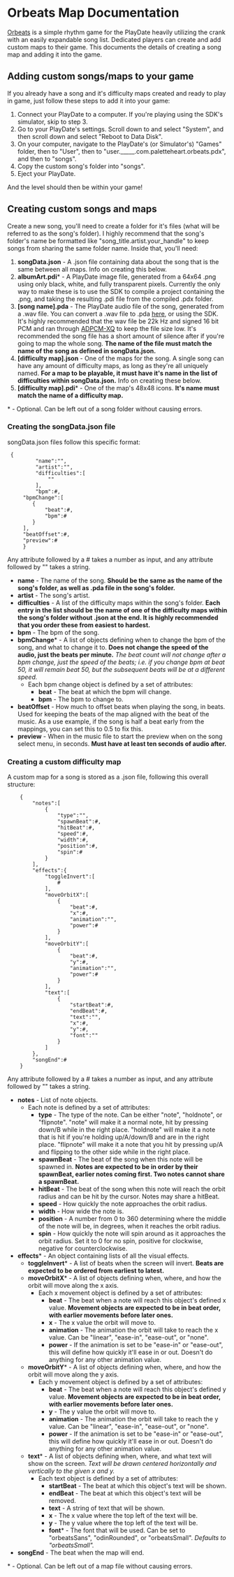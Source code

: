 
# Orbeats Map Documentation
[Orbeats](https://github.com/paletteheart/Orbeats) is a simple rhythm game for the PlayDate heavily utilizing the crank with an easily expandable song list. Dedicated players can create and add custom maps to their game. This documents the details of creating a song map and adding it into the game.
## Adding custom songs/maps to your game
If you already have a song and it's difficulty maps created and ready to play in game, just follow these steps to add it into your game:
 1. Connect your PlayDate to a computer. If you're playing using the SDK's simulator, skip to step 3.
 2. Go to your PlayDate's settings. Scroll down to and select "System", and then scroll down and select "Reboot to Data Disk".
 3. On your computer, navigate to the PlayDate's (or Simulator's) "Games" folder, then to "User", then to "user._____.com.paletteheart.orbeats.pdx", and then to "songs".
 4. Copy the custom song's folder into "songs".
 5. Eject your PlayDate.

And the level should then be within your game!

## Creating custom songs and maps
Create a new song, you'll need to create a folder for it's files (what will be referred to as the song's folder). I highly recommend that the song's folder's name be formatted like "song_title.artist.your_handle" to keep songs from sharing the same folder name. Inside that, you'll need:
 1. **songData.json** - A .json file containing data about the song that is the same between all maps. Info on creating this below.
 2. **albumArt.pdi*** - A PlayDate image file, generated from a 64x64 .png using only black, white, and fully transparent pixels. Currently the only way to make these is to use the SDK to compile a project containing the .png, and taking the resulting .pdi file from the compiled .pdx folder.
 3. **[song name].pda** - The PlayDate audio file of the song, generated from a .wav file. You can convert a .wav file to .pda [here](https://ejb.github.io/wav-pda-converter/), or using the SDK. It's highly recommended that the wav file be 22k Hz and signed 16 bit PCM and ran through [ADPCM-XQ](https://github.com/dbry/adpcm-xq/releases) to keep the file size low. It's recommended the song file has a short amount of silence after if you're going to map the whole song. **The name of the file must match the name of the song as defined in songData.json.**
 4. **[difficulty map].json** - One of the maps for the song. A single song can have any amount of difficulty maps, as long as they're all uniquely named. **For a map to be playable, it must have it's name in the list of difficulties within songData.json.** Info on creating these below.
 5. **[difficulty map].pdi*** - One of the map's 48x48 icons. **It's name must match the name of a difficulty map.**

\* \- Optional. Can be left out of a song folder without causing errors.
### Creating the songData.json file
songData.json files follow this specific format:

     {
	         "name":"",
	         "artist":"",
	         "difficulties":[
	    		 ""
	         ],
	         "bpm":#,
		 "bpmChange":[
			{
				"beat":#,
				"bpm":#
			}
		 ],
		 "beatOffset":#,
		 "preview":#
	     }

Any attribute followed by a # takes a number as input, and any attribute followed by "" takes a string.

 - **name** - The name of the song. **Should be the same as the name of the song's folder, as well as .pda file in the song's folder.**
 - **artist** - The song's artist.
 - **difficulties** - A list of the difficulty maps within the song's folder. **Each entry in the list should be the name of one of the difficulty maps within the song's folder without .json at the end. It is highly recommended that you order these from easiest to hardest.**
 - **bpm** - The bpm of the song.
 - **bpmChange*** - A list of objects defining when to change the bpm of the song, and what to change it to. **Does not change the speed of the audio, just the beats per minute.** *The beat count will not change after a bpm change, just the speed of the beats; i.e. if you change bpm at beat 50, it will remain beat 50, but the subsequent beats will be at a different speed.*
	 - Each bpm change object is defined by a set of attributes:
		 - **beat** - The beat at which the bpm will change.
		 - **bpm** - The bpm to change to.
 - **beatOffset** - How much to offset beats when playing the song, in beats. Used for keeping the beats of the map aligned with the beat of the music. As a use example, if the song is half a beat early from the mappings, you can set this to 0.5 to fix this.
 - **preview** - When in the music file to start the preview when on the song select menu, in seconds. **Must have at least ten seconds of audio after.**
### Creating a custom difficulty map
A custom map for a song is stored as a .json file, following this overall structure:
		
		{
			"notes":[
				{
					"type":"",
					"spawnBeat":#,
					"hitBeat":#,
					"speed":#,
					"width":#,
					"position":#,
					"spin":#
				}
			],
			"effects":{
				"toggleInvert":[
					#
				],
				"moveOrbitX":[
					{
						"beat":#,
						"x":#,
						"animation":"",
						"power":#
					}
				],
				"moveOrbitY":[
					{
						"beat":#,
						"y":#,
						"animation":"",
						"power":#
					}
				],
				"text":[
					{
						"startBeat":#,
						"endBeat":#,
						"text":"",
						"x":#,
						"y":#,
						"font":""
					}
				]
			},
			"songEnd":#
		}
Any attribute followed by a # takes a number as input, and any attribute followed by "" takes a string.
 - **notes** - List of note objects.
	 - Each note is defined by a set of attributes:
		 - **type** - The type of the note. Can be either "note", "holdnote", or "flipnote". "note" will make it a normal note, hit by pressing down/B while in the right place. "holdnote" will make it a note that is hit if you're holding up/A/down/B and are in the right place. "flipnote" will make it a note that you hit by pressing up/A and flipping to the other side while in the right place.
		 - **spawnBeat** - The beat of the song when this note will be spawned in. **Notes are expected to be in order by their spawnBeat, earlier notes coming first. Two notes cannot share a spawnBeat.**
		 - **hitBeat** - The beat of the song when this note will reach the orbit radius and can be hit by the cursor. Notes may share a hitBeat.
		 - **speed** - How quickly the note approaches the orbit radius.
		 - **width** - How wide the note is.
		 - **position** - A number from 0 to 360 determining where the middle of the note will be, in degrees, when it reaches the orbit radius.
		 - **spin** - How quickly the note will spin around as it approaches the orbit radius. Set it to 0 for no spin, positive for clockwise, negative for counterclockwise.
 - **effects*** - An object containing lists of all the visual effects.
	 - **toggleInvert*** - A list of beats when the screen will invert. **Beats are expected to be ordered from earliest to latest.**
	 - **moveOrbitX*** - A list of objects defining when, where, and how the orbit will move along the x axis.
		 - Each x movement object is defined by a set of attributes:
			 - **beat** - The beat when a note will reach this object's defined x value. **Movement objects are expected to be in beat order, with earlier movements before later ones.**
			 - **x** - The x value the orbit will move to.
			 - **animation** - The animation the orbit will take to reach the x value. Can be "linear", "ease-in", "ease-out", or "none".
			 - **power** - If the animation is set to be "ease-in" or "ease-out", this will define how quickly it'll ease in or out. Doesn't do anything for any other animation value.
	 - **moveOrbitY*** - A list of objects defining when, where, and how the orbit will move along the y axis.
		 - Each y movement object is defined by a set of attributes:
			 - **beat** - The beat when a note will reach this object's defined y value. **Movement objects are expected to be in beat order, with earlier movements before later ones.**
			 - **y** - The y value the orbit will move to.
			 - **animation** - The animation the orbit will take to reach the y value. Can be "linear", "ease-in", "ease-out", or "none".
			 - **power** - If the animation is set to be "ease-in" or "ease-out", this will define how quickly it'll ease in or out. Doesn't do anything for any other animation value.
	 - **text*** - A list of objects defining when, where, and what text will show on the screen. *Text will be drawn centered horizontally and vertically to the given x and y.*
		 - Each text object is defined by a set of attributes:
			 - **startBeat** - The beat at which this object's text will be shown.
			 - **endBeat** - The beat at which this object's text will be removed.
			 - **text** - A string of text that will be shown.
			 - **x** - The x value where the top left of the text will be.
			 - **y** - The y value where the top left of the text will be.
			 - **font*** - The font that will be used. Can be set to "orbeatsSans", "odinRounded", or "orbeatsSmall". *Defaults to "orbeatsSmall".*
 - **songEnd** - The beat when the map will end.

\* \- Optional. Can be left out of a map file without causing errors.
